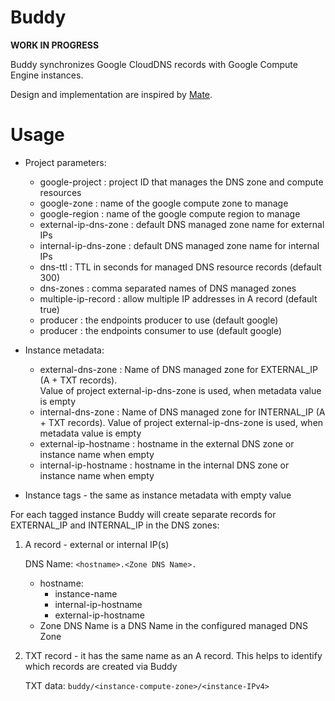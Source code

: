# Buddy 

**WORK IN PROGRESS**

Buddy synchronizes Google CloudDNS records with Google Compute Engine instances.

Design and implementation are inspired by [Mate](https://github.com/zalando-incubator/mate).

# Usage

* Project parameters:
  - google-project          : project ID that manages the DNS zone and compute resources 
  - google-zone             : name of the google compute zone to manage
  - google-region           : name of the google compute region to manage
  - external-ip-dns-zone    : default DNS managed zone name for external IPs
  - internal-ip-dns-zone    : default DNS managed zone name for internal IPs
  - dns-ttl                 : TTL in seconds for managed DNS resource records (default 300)
  - dns-zones               : comma separated names of DNS managed zones
  - multiple-ip-record      : allow multiple IP addresses in A record  (default true)
  - producer                : the endpoints producer to use (default google)    
  - producer                : the endpoints consumer to use (default google)    

* Instance metadata:
  - external-dns-zone       : Name of DNS managed zone for EXTERNAL_IP (A + TXT records).  
                              Value of project external-ip-dns-zone is used, when metadata value is empty 
  - internal-dns-zone       : Name of DNS managed zone for INTERNAL_IP (A + TXT records).
                              Value of project external-ip-dns-zone is used, when metadata value is empty
  - external-ip-hostname	: hostname in the external DNS zone or instance name when empty
  - internal-ip-hostname    : hostname in the internal DNS zone or instance name when empty 

* Instance tags - the same as instance metadata with empty value

For each tagged instance Buddy will create separate records for EXTERNAL_IP and INTERNAL_IP in the DNS zones:

1. A record - external or internal IP(s)
   
   DNS Name: `<hostname>.<Zone DNS Name>.`
   * hostname:
       - instance-name
       - internal-ip-hostname
       - external-ip-hostname
   * Zone DNS Name is a DNS Name in the configured managed DNS Zone   

2. TXT record - it has the same name as an A record. This helps to identify which records are created via Buddy
   
   TXT data: `buddy/<instance-compute-zone>/<instance-IPv4>`


